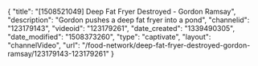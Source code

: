 {
    "title": "[1508521049] Deep Fat Fryer Destroyed - Gordon Ramsay",
    "description": "Gordon pushes a deep fat fryer into a pond",
    "channelid": "123179143",
    "videoid": "123179261",
    "date_created": "1339490305",
    "date_modified": "1508373260",
    "type": "captivate",
    "layout": "channelVideo",
    "url": "\/food-network\/deep-fat-fryer-destroyed-gordon-ramsay\/123179143-123179261"
}